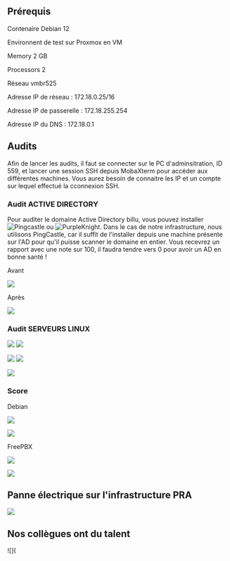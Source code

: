 ## Prérequis

Contenaire Debian 12

Environnent de test sur Proxmox en VM

  Memory 2 GB

  Processors 2

  Réseau vmbr525

  Adresse IP de réseau : 172.18.0.25/16

  Adresse IP de passerelle : 172.18.255.254

  Adresse IP du DNS : 172.18.0.1


  ## Audits

Afin de lancer les audits, il faut se connecter sur le PC d'adminsitration, ID 559, et lancer une session SSH depuis MobaXterm pour accéder aux différentes machines.  Vous aurez besoin de connaitre les IP et un compte sur lequel effectué la cconnexion SSH.
  

  ### Audit ACTIVE DIRECTORY 
  
  Pour auditer le domaine Active Directory billu, vous pouvez installer ![Pingcastle](https://www.pingcastle.com/) ou ![PurpleKnight](https://www.purple-knight.com/fr/). Dans le cas de notre infrastructure, nous utilisons PingCastle, car il suffit de l'installer depuis une machine présente sur l'AD pour qu'il puisse scanner le domaine en entier. Vous recevrez un rapport avec une note sur 100, il faudra tendre vers 0 pour avoir un AD en bonne santé ! 
  
  Avant 
  
  ![](../Ressources/S10/Pingcastle_3.png)

  Après 
  
  ![](../Ressources/S10/Pingcastle_2.png)



  
  ### Audit SERVEURS LINUX 

  ![](../Ressources/S10/S10_Install_Lynis_1.png)   ![](../Ressources/S10/S10_Install_Lynis_2.png) 
  
  ![](../Ressources/S10/S10_Install_Lynis_3.png)   ![](../Ressources/S10/S10_Install_Lynis_4.png) 
  
  ![](../Ressources/S10/S10_Install_Lynis_5.png)  


  ### Score 
  
  Debian
  
  ![](../Ressources/S10/S10_Scan_Lynis_Debian12_1.png)
  
  ![](../Ressources/S10/S10_Scan_Lynis_Debian12_2.png)

  FreePBX
  
  ![](../Ressources/S10/S10_Scan_Lynis_FreePBX1.png)
  
  ![](../Ressources/S10/S10_Scan_Lynis_FreePBX2.png)
  
  
  ## Panne électrique sur l'infrastructure PRA

  ![](../Ressources/S10/pra.png)

## Nos collègues ont du talent 

![](
